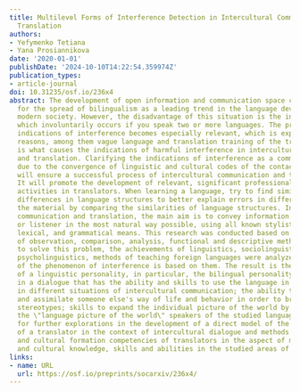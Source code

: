```yaml
---
title: Multilevel Forms of Interference Detection in Intercultural Communication and
  Translation
authors:
- Yefymenko Tetiana
- Yana Prosiannikova
date: '2020-01-01'
publishDate: '2024-10-10T14:22:54.359974Z'
publication_types:
- article-journal
doi: 10.31235/osf.io/236x4
abstract: The development of open information and communication space creates conditions
  for the spread of bilingualism as a leading trend in the language development of
  modern society. However, the disadvantage of this situation is the interference,
  which involuntarily occurs if you speak two or more languages. The problem of detecting
  indications of interference becomes especially relevant, which is explained by many
  reasons, among them vague language and translation training of the translator, which
  is what causes the indications of harmful interference in intercultural communication
  and translation. Clarifying the indications of interference as a communicative barrier
  due to the convergence of linguistic and cultural codes of the contacting languages
  ​​will ensure a successful process of intercultural communication and translation.
  It will promote the development of relevant, significant professional translation
  activities in translators. When learning a language, try to find similarities or
  differences in language structures to better explain errors in differences or master
  the material by comparing the similarities of language structures. In intercultural
  communication and translation, the main aim is to convey information to the reader
  or listener in the most natural way possible, using all known stylistic, grammatical,
  lexical, and grammatical means. This research was conducted based on the methods
  of observation, comparison, analysis, functional and descriptive methods. In order
  to solve this problem, the achievements of linguistics, sociolinguistics, psychology,
  psycholinguistics, methods of teaching foreign languages were analyzed, as the study
  of the phenomenon of interference is based on them. The result is the formation
  of a linguistic personality, in particular, the bilingual personality of the translator
  in a dialogue that has the ability and skills to use the language in all its manifestations
  in different situations of intercultural communication; the ability to understand
  and assimilate someone else's way of life and behavior in order to break ingrained
  stereotypes; skills to expand the individual picture of the world by involving in
  the \"language picture of the world\" speakers of the studied language.Some prospects
  for further explorations in the development of a direct model of the bilingual personality
  of a translator in the context of intercultural dialogue and methods of linguistic
  and cultural formation competencies of translators in the aspect of mastering linguistic
  and cultural knowledge, skills and abilities in the studied areas of communication.
links:
- name: URL
  url: https://osf.io/preprints/socarxiv/236x4/
---
```

